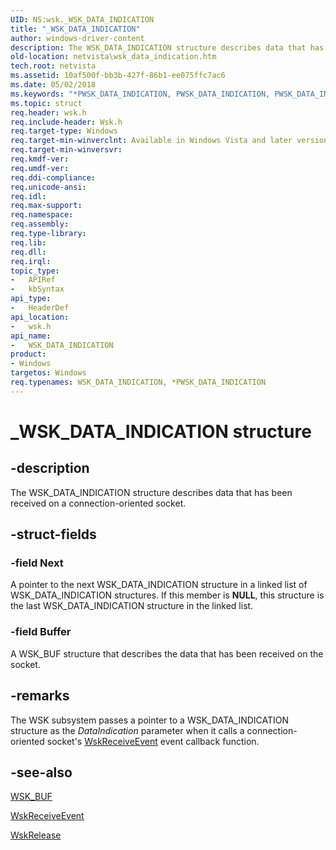 ```yaml
---
UID: NS:wsk._WSK_DATA_INDICATION
title: "_WSK_DATA_INDICATION"
author: windows-driver-content
description: The WSK_DATA_INDICATION structure describes data that has been received on a connection-oriented socket.
old-location: netvista\wsk_data_indication.htm
tech.root: netvista
ms.assetid: 10af500f-bb3b-427f-86b1-ee075ffc7ac6
ms.date: 05/02/2018
ms.keywords: "*PWSK_DATA_INDICATION, PWSK_DATA_INDICATION, PWSK_DATA_INDICATION structure pointer [Network Drivers Starting with Windows Vista], WSK_DATA_INDICATION, WSK_DATA_INDICATION structure [Network Drivers Starting with Windows Vista], _WSK_DATA_INDICATION, netvista.wsk_data_indication, wsk/PWSK_DATA_INDICATION, wsk/WSK_DATA_INDICATION, wskref_89ac35f7-4945-4b2d-90d6-177d9bca7361.xml"
ms.topic: struct
req.header: wsk.h
req.include-header: Wsk.h
req.target-type: Windows
req.target-min-winverclnt: Available in Windows Vista and later versions of the Windows operating   systems.
req.target-min-winversvr: 
req.kmdf-ver: 
req.umdf-ver: 
req.ddi-compliance: 
req.unicode-ansi: 
req.idl: 
req.max-support: 
req.namespace: 
req.assembly: 
req.type-library: 
req.lib: 
req.dll: 
req.irql: 
topic_type:
-	APIRef
-	kbSyntax
api_type:
-	HeaderDef
api_location:
-	wsk.h
api_name:
-	WSK_DATA_INDICATION
product:
- Windows
targetos: Windows
req.typenames: WSK_DATA_INDICATION, *PWSK_DATA_INDICATION
---
```


# _WSK_DATA_INDICATION structure


## -description


The WSK_DATA_INDICATION structure describes data that has been received on a connection-oriented
  socket.


## -struct-fields




### -field Next

A pointer to the next WSK_DATA_INDICATION structure in a linked list of WSK_DATA_INDICATION
     structures. If this member is <b>NULL</b>, this structure is the last WSK_DATA_INDICATION structure in the
     linked list.


### -field Buffer

A WSK_BUF structure that describes the data that has been received on the socket.


## -remarks



The WSK subsystem passes a pointer to a WSK_DATA_INDICATION structure as the 
    <i>DataIndication</i> parameter when it calls a connection-oriented socket's 
    <a href="https://msdn.microsoft.com/2a7a7570-ed26-48be-b27b-dc240588ecfc">WskReceiveEvent</a> event callback
    function.




## -see-also




<a href="https://msdn.microsoft.com/library/windows/hardware/ff571153">WSK_BUF</a>



<a href="https://msdn.microsoft.com/2a7a7570-ed26-48be-b27b-dc240588ecfc">WskReceiveEvent</a>



<a href="https://msdn.microsoft.com/library/windows/hardware/ff571144">WskRelease</a>
 

 

